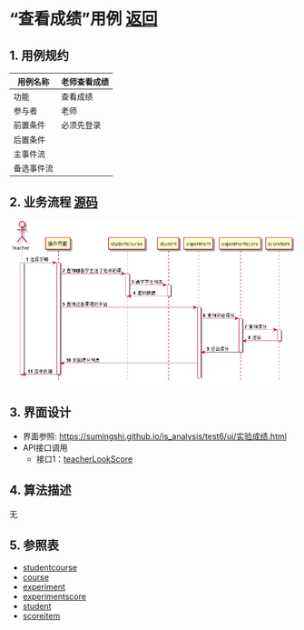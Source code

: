 ﻿﻿<!-- markdownlint-disable MD033-->
<!-- 禁止MD033类型的警告 https://www.npmjs.com/package/markdownlint -->

# “查看成绩”用例 [返回](../README.md)
## 1. 用例规约

|用例名称|老师查看成绩|
|-------|:-------------|
|功能|查看成绩|
|参与者|老师|
|前置条件|必须先登录|
|后置条件| |
|主事件流| |
|备选事件流| |

## 2. 业务流程 [源码](../src/查看成绩.puml)
![老师查看成绩](../picture/查看成绩.png)

## 3. 界面设计
- 界面参照: https://sumingshi.github.io/is_analysis/test6/ui/实验成绩.html
- API接口调用
    - 接口1：[teacherLookScore](../接口/teacherLookScore.md)

## 4. 算法描述
无

## 5. 参照表
- [studentcourse](../数据库设计.md/#electivecourse)
- [course](../数据库设计.md/#course)
- [experiment](../数据库设计.md/#experiment)
- [experimentscore](../数据库设计.md/#score)
- [student](../数据库设计.md/#student)
- [scoreitem](../数据库设计.md/#scoreitem)